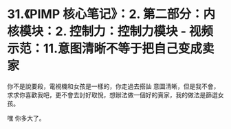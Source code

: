 # 31.《PIMP 核心笔记》：2. 第二部分：内核模块：2. 控制力：控制力模块 - 视频示范：11.意图清晰不等于把自己变成卖家

你不是說要殺，電視機和女孩是一樣的，你走過去搭訕 意圖清晰，但是我不會，求求你喜歡我吧，更不會去討好取悅，想辦法做一個好的賣家，我的做法是篩選女孩。

嘿 你多大了。